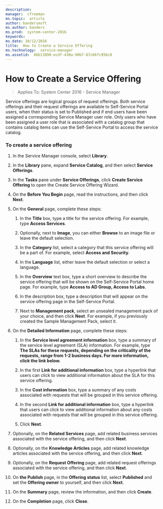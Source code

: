 ```yaml
---
description:  
manager:  cfreeman
ms.topic:  article
author: bandersmsft
ms.author: banders
ms.prod:  system-center-2016
keywords:  
ms.date: 10/12/2016
title:  How to Create a Service Offering
ms.technology:  service-manager
ms.assetid:  86b13898-ecdf-430a-90b7-67c66fc956c0
---
```


# How to Create a Service Offering

>Applies To: System Center 2016 - Service Manager

Service offerings are logical groups of request offerings. Both service offerings and their request offerings are available to Self-Service Portal users, when their status is set to Published and if end users have been assigned a corresponding Service Manager user role. Only users who have been assigned a user role that is associated with a catalog group that contains catalog items can use the Self-Service Portal to access the service catalog.

### To create a service offering

1.  In the Service Manager console, select **Library**.

2.  In the **Library** pane, expand **Service Catalog**, and then select **Service Offerings**.

3.  In the **Tasks** pane under **Service Offerings**, click **Create Service Offering** to open the Create Service Offering Wizard.

4.  On the **Before You Begin** page, read the instructions, and then click **Next**.

5.  On the **General** page, complete these steps:

    1.  In the **Title** box, type a title for the service offering. For example, type **Access Services**.

    2.  Optionally, next to **Image**, you can either **Browse** to an image file or leave the default selection.

    3.  In the **Category** list, select a category that this service offering will be a part of. For example, select **Access and Security**.

    4.  In the **Language** list, either leave the default selection or select a language.

    5.  In the **Overview** text box, type a short overview to describe the service offering that will be shown on the Self-Service Portal home page. For example, type **Access to AD Group, Access to Labs**.

    6.  In the description box, type a description that will appear on the service offering page in the Self-Service Portal.

    7.  Next to **Management pack**, select an unsealed management pack of your choice, and then click **Next**. For example, if you previously created the Sample Management Pack, select it.

6.  On the **Detailed Information** page, complete these steps:

    1.  In the **Service level agreement information** box, type a summary of the service level agreement (SLA) information. For example, type **The SLAs for these requests, depending on the criticality of the requests, range from 1-2 business days. For more information, click the link below.**

    2.  In the first **Link for additional information** box, type a hyperlink that users can click to view additional information about the SLA for this service offering.

    3.  In the **Cost information** box, type a summary of any costs associated with requests that will be grouped in this service offering.

    4.  In the second **Link for additional information** box, type a hyperlink that users can click to view additional information about any costs associated with requests that will be grouped in this service offering.

    5.  Click **Next**.

7.  Optionally, on the **Related Services** page, add related business services associated with the service offering, and then click **Next**.

8.  Optionally, on the **Knowledge Articles** page, add related knowledge articles associated with the service offering, and then click **Next**.

9. Optionally, on the **Request Offering** page, add related request offerings associated with the service offering, and then click **Next**.

10. On **the Publish** page, in the **Offering status** list, select **Published** and set the **Offering owner** to yourself, and then click **Next**.

11. On the **Summary** page, review the information, and then click **Create**.

12. On the **Completion** page, click **Close**.



